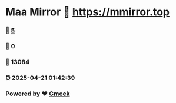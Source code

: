 # Maa Mirror :link: https://mmirror.top 
### :page_facing_up: [5](https://mmirror.top/tag.html) 
### :speech_balloon: 0 
### :hibiscus: 13084 
### :alarm_clock: 2025-04-21 01:42:39 
### Powered by :heart: [Gmeek](https://github.com/Meekdai/Gmeek)

